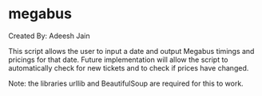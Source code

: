 megabus
=======
Created By: Adeesh Jain

This script allows the user to input a date and output Megabus timings and pricings for that date.  Future implementation will allow the script to automatically check for new tickets and to check if prices have changed.

Note: the libraries urllib and BeautifulSoup are required for this to work.